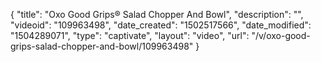 {
    "title": "Oxo Good Grips&reg; Salad Chopper And Bowl",
    "description": "",
    "videoid": "109963498",
    "date_created": "1502517566",
    "date_modified": "1504289071",
    "type": "captivate",
    "layout": "video",
    "url": "\/v\/oxo-good-grips-salad-chopper-and-bowl\/109963498"
}